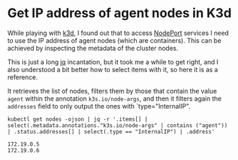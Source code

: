 # Get IP address of agent nodes in K3d

While playing with [k3d][02], I found out that to access [NodePort][01] services I need to use the IP
address of agent nodes (which are containers). This can be achieved by inspecting the metadata of the
cluster nodes.

This is just a long [jq][00] incantation, but it took me a while to get right, and I also understood
a bit better how to select items with it, so here it is as a reference.

It retrieves the list of nodes, filters them by those that contain the value `agent` within the annotation
`k3s.io/node-args`, and then it filters again the `addresses` field to only output the ones with `type="InternalIP".

```
kubectl get nodes -ojson | jq -r '.items[] | select(.metadata.annotations."k3s.io/node-args" | contains ("agent")) | .status.addresses[] | select(.type == "InternalIP") | .address'

172.19.0.5
172.19.0.6
```

[//]: # ( ------------------- references below this line ------------------- )

[00]: https://jqlang.org/
[01]: https://kubernetes.io/docs/concepts/services-networking/service/#type-nodeport
[02]: https://k3d.io
